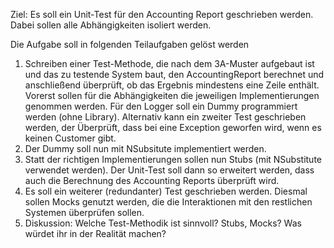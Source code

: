 Ziel: Es soll ein Unit-Test für den Accounting Report geschrieben werden. Dabei sollen alle Abhängigkeiten isoliert werden.

Die Aufgabe soll in folgenden Teilaufgaben gelöst werden
1. Schreiben einer Test-Methode, die nach dem 3A-Muster aufgebaut ist und das zu testende System baut, den AccountingReport berechnet und anschließend überprüft, ob das Ergebnis mindestens eine Zeile enthält. Vorerst sollen für die Abhängigkeiten die jeweiligen Implementierungen genommen werden. Für den Logger soll ein Dummy programmiert werden (ohne Library).
Alternativ kann ein zweiter Test geschrieben werden, der Überprüft, dass bei eine Exception geworfen wird, wenn es keinen Customer gibt.
2. Der Dummy soll nun mit NSubsitute implementiert werden.
3. Statt der richtigen Implementierungen sollen nun Stubs (mit NSubstitute verwendet werden). Der Unit-Test soll dann so erweitert werden, dass auch die Berechnung des Accounting Reports überprüft wird.
4. Es soll ein weiterer (redundanter) Test geschrieben werden. Diesmal sollen Mocks genutzt werden, die die Interaktionen mit den restlichen Systemen überprüfen sollen.
5. Diskussion: Welche Test-Methodik ist sinnvoll? Stubs, Mocks? Was würdet ihr in der Realität machen?
